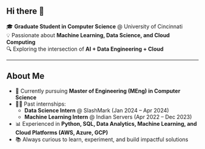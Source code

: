 ## Hi there 👋 

🎓 **Graduate Student in Computer Science** @ University of Cincinnati  
💡 Passionate about **Machine Learning, Data Science, and Cloud Computing**  
🔍 Exploring the intersection of **AI + Data Engineering + Cloud**  

---

## About Me  
- 🌱 Currently pursuing **Master of Engineering (MEng) in Computer Science** 
- 🧑‍💻 Past internships:  
  - **Data Science Intern** @ SlashMark (Jan 2024 – Apr 2024)  
  - **Machine Learning Intern** @ Indian Servers (Apr 2022 – Dec 2023)  
- 📊 Experienced in **Python, SQL, Data Analytics, Machine Learning, and Cloud Platforms (AWS, Azure, GCP)**  
- 📚 Always curious to learn, experiment, and build impactful solutions  
